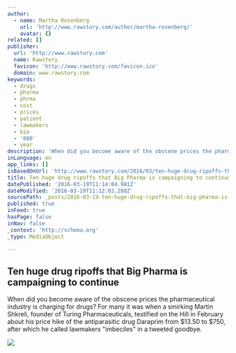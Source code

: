 ```yaml
---
author:
  - name: Martha Rosenberg
    url: 'http://www.rawstory.com/author/martha-rosenberg/'
    avatar: {}
related: []
publisher:
  url: 'http://www.rawstory.com'
  name: Rawstory
  favicon: 'http://www.rawstory.com/favicon.ico'
  domain: www.rawstory.com
keywords:
  - drugs
  - pharma
  - phrma
  - cost
  - prices
  - patient
  - lawmakers
  - bio
  - '000'
  - year
description: 'When did you become aware of the obscene prices the pharmaceutical industry is charging for drugs? For many it was when a smirking Martin Shkreli, founder of Turing Pharmaceuticals, testified on the Hill in February about his price hike of the antiparasitic drug Daraprim from $13.50 to $750, after which he called lawmakers "imbeciles" in a tweeted goodbye.'
inLanguage: en
app_links: []
isBasedOnUrl: 'http://www.rawstory.com/2016/03/ten-huge-drug-ripoffs-that-big-pharma-is-campaigning-to-continue/'
title: Ten huge drug ripoffs that Big Pharma is campaigning to continue
datePublished: '2016-03-19T11:14:04.981Z'
dateModified: '2016-03-19T11:12:02.288Z'
sourcePath: _posts/2016-03-19-ten-huge-drug-ripoffs-that-big-pharma-is-campaigning-to-cont.md
published: true
inFeed: true
hasPage: false
inNav: false
_context: 'http://schema.org'
_type: MediaObject

---
```

<article style=""><h1>Ten huge drug ripoffs that Big Pharma is campaigning to continue</h1><p>When did you become aware of the obscene prices the pharmaceutical industry is charging for drugs? For many it was when a smirking Martin Shkreli, founder of Turing Pharmaceuticals, testified on the Hill in February about his price hike of the antiparasitic drug Daraprim from $13.50 to $750, after which he called lawmakers "imbeciles" in a tweeted goodbye.</p><img src="http://www.rawstory.com/wp-content/uploads/2014/10/Medical-Doctor-With-Pills-Shutterstock-800x430.jpg" /></article>